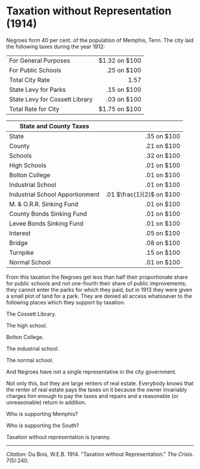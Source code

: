 <!--
title:   Taxation without Representation
author:  Du Bois, W.E.B.
journal: The Crisis
year:    1914
volume:  7
issue:   5
pages:   240
-->

# Taxation without Representation (1914)

Negroes form 40 per cent. of the population of Memphis, Tenn. The city laid the following taxes during the year 1912:

|                                |               |
|--------------------------------|--------------:|
| For General Purposes           | $1.32 on $100 |
| For Public Schools             |   .25 on $100 |
|      Total City Rate           | 1.57          |
| State Levy for Parks           |   .15 on $100 |
| State Levy for Cossett Library |   .03 on $100 |
|      Total Rate for City       | $1.75 on $100 |

| State and County Taxes          |             |
|---------------------------------|------------:|
| State                           | .35 on $100 |
| County                          | .21 on $100 |
| Schools                         | .32 on $100 |
| High Schools                    | .01 on $100 |
| Bolton College                  | .01 on $100 |
| Industrial School               | .01 on $100 |
| Industrial School Apportionment | .01 $\frac{1}{2}$ on $100 |
| M. & O.R.R. Sinking Fund        | .01 on $100 |
| County Bonds Sinking Fund       | .01 on $100 |
| Levee Bonds Sinking Fund        | .01 on $100 |
| Interest                        | .05 on $100 |
| Bridge                          | .08 on $100 |
| Turnpike                        | .15 on $100 |
| Normal School                   | .01 on $100 |

From this taxation the Negroes get less than half their proportionate share for public schools and not one-fourth their share of public improvements; they cannot enter the parks for which they paid, but in 1913 they were given a small plot of land for a park. They are denied all access whatsoever to the following places which they support by taxation: 

The Cossett Library. 

The high school. 

Bolton College. 

The industrial school. 

The normal school. 

And Negroes have not a single representative in the city government. 

Not only this, but they are large renters of real estate. Everybody knows that the renter of real estate pays the taxes on it because the owner invariably charges him enough to pay the taxes and repairs and a reasonable (or unreasonable) return in addition.

Who is supporting Memphis? 

Who is supporting the South? 

Taxation without representation is tyranny.

______________
*Citation:* Du Bois, W.E.B. 1914. "Taxation without Representation." *The Crisis*. 7(5):240.